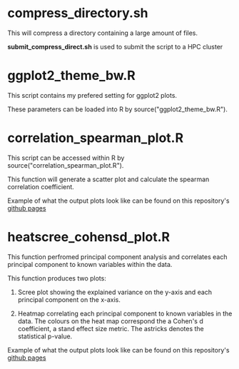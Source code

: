 # compress_directory.sh
This will compress a directory containing a large amount of files.

**submit_compress_direct.sh** is used to submit the script to a HPC cluster

# ggplot2_theme_bw.R
This script contains my prefered setting for ggplot2 plots.

These parameters can be loaded into R by source("ggplot2_theme_bw.R").

# correlation_spearman_plot.R
This script can be accessed within R by source("correlation_spearman_plot.R").

This function will generate a scatter plot and calculate the spearman correlation coefficient.

Example of what the output plots look like can be found on this repository's [github pages](https://swils6.github.io/Commonly_used_code/)

# heatscree_cohensd_plot.R
This function perfromed principal component analysis and correlates each principal component to known variables within the data.

This function produces two plots:

1. Scree plot showing the explained variance on the y-axis and each principal component on the x-axis.

2. Heatmap correlating each principal component to known variables in the data. The colours on the heat map correspond the a Cohen's d coefficient, a stand effect size metric. The astricks denotes the statistical p-value.

Example of what the output plots look like can be found on this repository's [github pages](https://swils6.github.io/Commonly_used_code/)